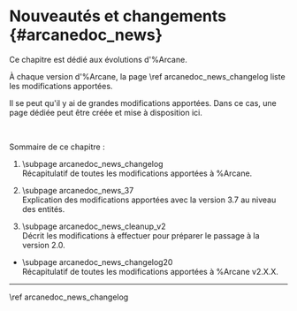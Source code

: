 # Nouveautés et changements {#arcanedoc_news}

Ce chapitre est dédié aux évolutions d'%Arcane.

À chaque version d'%Arcane, la page \ref arcanedoc_news_changelog liste les modifications
apportées.

Il se peut qu'il y ai de grandes modifications apportées. Dans ce cas, une page dédiée peut
être créée et mise à disposition ici.

<br>

Sommaire de ce chapitre :
1. \subpage arcanedoc_news_changelog <br>
  Récapitulatif de toutes les modifications apportées à %Arcane.

2. \subpage arcanedoc_news_37 <br>
  Explication des modifications apportées avec la version 3.7 au niveau des entités.

3. \subpage arcanedoc_news_cleanup_v2 <br>
  Décrit les modifications à effectuer pour préparer le passage à la version 2.0.

- \subpage arcanedoc_news_changelog20 <br>
  Récapitulatif de toutes les modifications apportées à %Arcane v2.X.X.


____

<div class="section_buttons">
<span class="next_section_button">
\ref arcanedoc_news_changelog
</span>
</div>